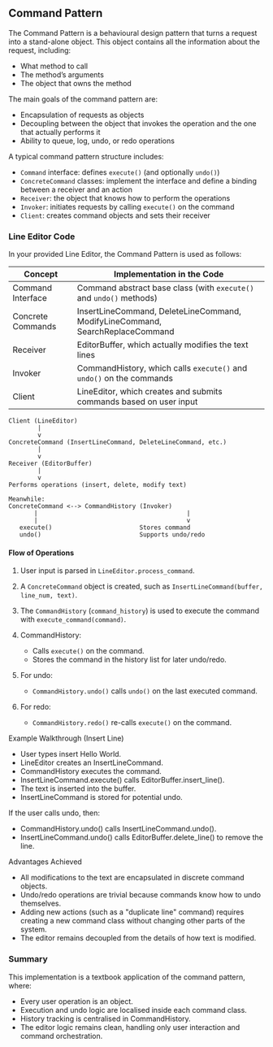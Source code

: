 
## Command Pattern

The Command Pattern is a behavioural design pattern that turns a request into a stand-alone object.
This object contains all the information about the request, including:
- What method to call
- The method’s arguments
- The object that owns the method

The main goals of the command pattern are:
- Encapsulation of requests as objects
- Decoupling between the object that invokes the operation and the one that actually performs it
- Ability to queue, log, undo, or redo operations

A typical command pattern structure includes:
- `Command` interface: defines `execute()` (and optionally `undo()`)
- `ConcreteCommand` classes: implement the interface and define a binding between a receiver and an action
- `Receiver`: the object that knows how to perform the operations
- `Invoker`: initiates requests by calling `execute()` on the command
- `Client`: creates command objects and sets their receiver


### Line Editor Code

In your provided Line Editor, the Command Pattern is used as follows:

| Concept            | Implementation in the Code                                                    |
|--------------------|-------------------------------------------------------------------------------|
| Command Interface  | Command abstract base class (with `execute()` and `undo()` methods)           |
| Concrete Commands  | InsertLineCommand, DeleteLineCommand, ModifyLineCommand, SearchReplaceCommand |
| Receiver           | EditorBuffer, which actually modifies the text lines                          |
| Invoker            | CommandHistory, which calls `execute()` and `undo()` on the commands          |
| Client             | LineEditor, which creates and submits commands based on user input            |


```
Client (LineEditor)
        |
        v
ConcreteCommand (InsertLineCommand, DeleteLineCommand, etc.)
        |
        v
Receiver (EditorBuffer)
        |
        v
Performs operations (insert, delete, modify text)

Meanwhile:
ConcreteCommand <--> CommandHistory (Invoker)
       |                                         |
       |                                         v
   execute()                        Stores command
   undo()                           Supports undo/redo
```


#### Flow of Operations

1. User input is parsed in `LineEditor.process_command`.

2. A `ConcreteCommand` object is created, such as `InsertLineCommand(buffer, line_num, text)`.

3. The `CommandHistory` (`command_history`) is used to execute the command with `execute_command(command)`.

4. CommandHistory:
    - Calls `execute()` on the command.
    - Stores the command in the history list for later undo/redo.

5. For undo:
    - `CommandHistory.undo()` calls `undo()` on the last executed command.

6. For redo:
    - `CommandHistory.redo()` re-calls `execute()` on the command.

Example Walkthrough (Insert Line)
- User types insert Hello World.
- LineEditor creates an InsertLineCommand.
- CommandHistory executes the command.
- InsertLineCommand.execute() calls EditorBuffer.insert_line().
- The text is inserted into the buffer.
- InsertLineCommand is stored for potential undo.

If the user calls undo, then:
- CommandHistory.undo() calls InsertLineCommand.undo().
- InsertLineCommand.undo() calls EditorBuffer.delete_line() to remove the line.

Advantages Achieved
- All modifications to the text are encapsulated in discrete command objects.
- Undo/redo operations are trivial because commands know how to undo themselves.
- Adding new actions (such as a "duplicate line" command) requires creating a new
  command class without changing other parts of the system.
- The editor remains decoupled from the details of how text is modified.


### Summary

This implementation is a textbook application of the command pattern, where:
- Every user operation is an object.
- Execution and undo logic are localised inside each command class.
- History tracking is centralised in CommandHistory.
- The editor logic remains clean, handling only user interaction and command orchestration.

